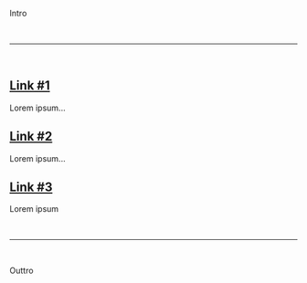 Intro

<br/><hr/><br/>

## [Link #1]()

Lorem ipsum...

## [Link #2]()

Lorem ipsum...

## [Link #3]()

Lorem ipsum

<br/><hr/><br/>

Outtro
